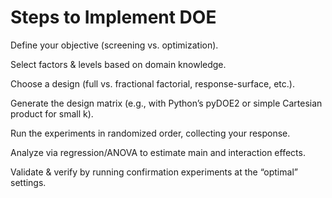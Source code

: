# Steps to Implement DOE



Define your objective (screening vs. optimization).

Select factors & levels based on domain knowledge.

Choose a design (full vs. fractional factorial, response-surface, etc.).

Generate the design matrix (e.g., with Python’s pyDOE2 or simple Cartesian product for small k).

Run the experiments in randomized order, collecting your response.

Analyze via regression/ANOVA to estimate main and interaction effects.

Validate & verify by running confirmation experiments at the “optimal” settings.